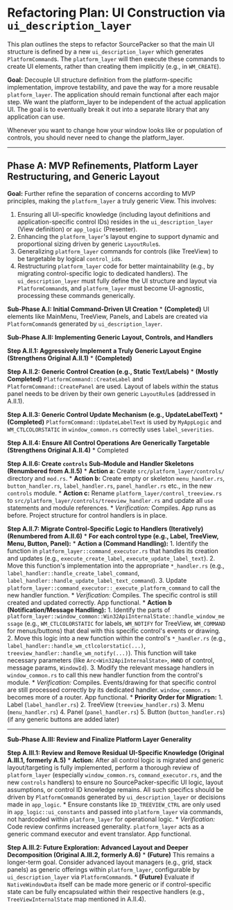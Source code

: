 # Refactoring Plan: UI Construction via `ui_description_layer`

This plan outlines the steps to refactor SourcePacker so that the main UI structure is defined by a new `ui_description_layer` which generates `PlatformCommand`s. The `platform_layer` will then execute these commands to create UI elements, rather than creating them implicitly (e.g., in `WM_CREATE`).

**Goal:** Decouple UI structure definition from the platform-specific implementation, improve testability, and pave the way for a more reusable `platform_layer`. The application should remain functional after each major step. We want the platform_layer to be independent of the actual application UI. The goal is to eventually break it out into a separate library that any application can use.

Whenever you want to change how your window looks like or population of controls, you should never need to change the platform_layer.

---

## Phase A: MVP Refinements, Platform Layer Restructuring, and Generic Layout

**Goal:** Further refine the separation of concerns according to MVP principles, making the `platform_layer` a truly generic View. This involves:
1.  Ensuring all UI-specific knowledge (including layout definitions and application-specific control IDs) resides in the `ui_description_layer` (View definition) or `app_logic` (Presenter).
2.  Enhancing the `platform_layer`'s layout engine to support dynamic and proportional sizing driven by generic `LayoutRule`s.
3.  Generalizing `platform_layer` commands for controls (like TreeView) to be targetable by logical `control_id`s.
4.  Restructuring `platform_layer` code for better maintainability (e.g., by migrating control-specific logic to dedicated handlers).
The `ui_description_layer` must fully define the UI structure and layout via `PlatformCommand`s, and `platform_layer` must become UI-agnostic, processing these commands generically.

**Sub-Phase A.I: Initial Command-Driven UI Creation**
    *   **(Completed)** UI elements like MainMenu, TreeView, Panels, and Labels are created via `PlatformCommand`s generated by `ui_description_layer`.

**Sub-Phase A.II: Implementing Generic Layout, Controls, and Handlers**

**Step A.II.1: Aggressively Implement a Truly Generic Layout Engine (Strengthens Original A.II.1)**
    *   **(Completed)**

**Step A.II.2: Generic Control Creation (e.g., Static Text/Labels)**
    *   **(Mostly Completed)** `PlatformCommand::CreateLabel` and `PlatformCommand::CreatePanel` are used. Layout of labels *within* the status panel needs to be driven by their own generic `LayoutRule`s (addressed in A.II.1).

**Step A.II.3: Generic Control Update Mechanism (e.g., UpdateLabelText)**
    *   **(Completed)** `PlatformCommand::UpdateLabelText` is used by `MyAppLogic` and `WM_CTLCOLORSTATIC` in `window_common.rs` correctly uses `label_severities`.

**Step A.II.4: Ensure All Control Operations Are Generically Targetable (Strengthens Original A.II.4)**
    *   Completed

**Step A.II.6: Create `controls` Sub-Module and Handler Skeletons (Renumbered from A.II.5)**
    *   **Action a:** Create `src/platform_layer/controls/` directory and `mod.rs`.
    *   **Action b:** Create empty or skeleton `menu_handler.rs`, `button_handler.rs`, `label_handler.rs`, `panel_handler.rs` etc., in the new `controls` module.
    *   **Action c:** Rename `platform_layer/control_treeview.rs` to `src/platform_layer/controls/treeview_handler.rs` and update all `use` statements and module references.
    *   *Verification:* Compiles. App runs as before. Project structure for control handlers is in place.

**Step A.II.7: Migrate Control-Specific Logic to Handlers (Iteratively) (Renumbered from A.II.6)**
    *   **For each control type (e.g., Label, TreeView, Menu, Button, Panel):**
        *   **Action a (Command Handling):**
            1.  Identify the function in `platform_layer::command_executor.rs` that handles its creation and updates (e.g., `execute_create_label`, `execute_update_label_text`).
            2.  Move this function's implementation into the appropriate `*_handler.rs` (e.g., `label_handler::handle_create_label_command`, `label_handler::handle_update_label_text_command`).
            3.  Update `platform_layer::command_executor::_execute_platform_command` to call the new handler function.
            *   *Verification:* Compiles. The specific control is still created and updated correctly. App functional.
        *   **Action b (Notification/Message Handling):**
            1.  Identify the parts of `platform_layer::window_common::Win32ApiInternalState::handle_window_message` (e.g., `WM_CTLCOLORSTATIC` for labels, `WM_NOTIFY` for TreeView, `WM_COMMAND` for menus/buttons) that deal with this specific control's events or drawing.
            2.  Move this logic into a new function within the control's `*_handler.rs` (e.g., `label_handler::handle_wm_ctlcolorstatic(...)`, `treeview_handler::handle_wm_notify(...)`). This function will take necessary parameters (like `Arc<Win32ApiInternalState>`, `HWND` of control, message params, `WindowId`).
            3.  Modify the relevant message handlers in `window_common.rs` to call this new handler function from the control's module.
            *   *Verification:* Compiles. Events/drawing for that specific control are still processed correctly by its dedicated handler. `window_common.rs` becomes more of a router. App functional.
    *   **Priority Order for Migration:**
        1.  Label (`label_handler.rs`)
        2.  TreeView (`treeview_handler.rs`)
        3.  Menu (`menu_handler.rs`)
        4.  Panel (`panel_handler.rs`)
        5.  Button (`button_handler.rs`) (if any generic buttons are added later)

---

**Sub-Phase A.III: Review and Finalize Platform Layer Generality**

**Step A.III.1: Review and Remove Residual UI-Specific Knowledge (Original A.III.1, formerly A.5)**
    *   **Action:** After all control logic is migrated and generic layout/targeting is fully implemented, perform a thorough review of `platform_layer` (especially `window_common.rs`, `command_executor.rs`, and the new `controls` handlers) to ensure no SourcePacker-specific UI logic, layout assumptions, or control ID knowledge remains. All such specifics should be driven by `PlatformCommand`s generated by `ui_description_layer` or decisions made in `app_logic`.
    *   Ensure constants like `ID_TREEVIEW_CTRL` are only used in `app_logic::ui_constants` and passed into `platform_layer` via commands, not hardcoded within `platform_layer` for operational logic.
    *   *Verification:* Code review confirms increased generality. `platform_layer` acts as a generic command executor and event translator. App functional.

**Step A.III.2: Future Exploration: Advanced Layout and Deeper Decomposition (Original A.III.2, formerly A.6)**
    *   **(Future)** This remains a longer-term goal. Consider advanced layout managers (e.g., grid, stack panels) as generic offerings within `platform_layer`, configurable by `ui_description_layer` via `PlatformCommand`s.
    *   **(Future)** Evaluate if `NativeWindowData` itself can be made more generic or if control-specific state can be fully encapsulated within their respective handlers (e.g., `TreeViewInternalState` map mentioned in A.II.4).

